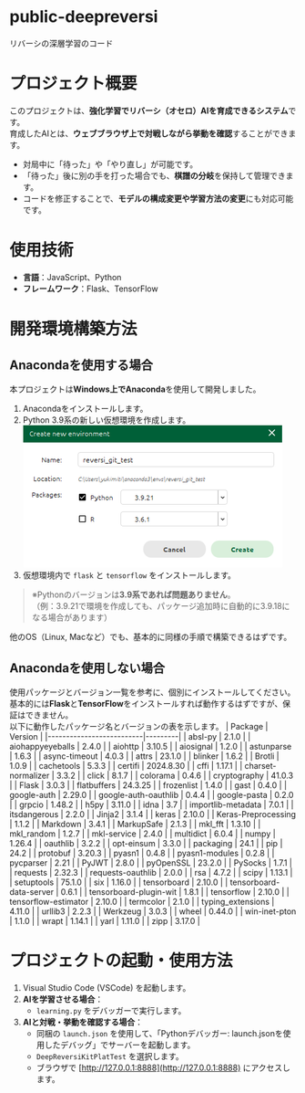 # public-deepreversi
リバーシの深層学習のコード
# プロジェクト概要

このプロジェクトは、**強化学習でリバーシ（オセロ）AIを育成できるシステム**です。  
育成したAIとは、**ウェブブラウザ上で対戦しながら挙動を確認**することができます。

- 対局中に「待った」や「やり直し」が可能です。
- 「待った」後に別の手を打った場合でも、**棋譜の分岐**を保持して管理できます。
- コードを修正することで、**モデルの構成変更や学習方法の変更**にも対応可能です。

# 使用技術

- **言語**：JavaScript、Python
- **フレームワーク**：Flask、TensorFlow

# 開発環境構築方法

## Anacondaを使用する場合

本プロジェクトは**Windows上でAnaconda**を使用して開発しました。

1. Anacondaをインストールします。
2. Python 3.9系の新しい仮想環境を作成します。
![説明用画像](/README_images/005.png)
3. 仮想環境内で `flask` と `tensorflow` をインストールします。

> ※Pythonのバージョンは**3.9系であれば問題ありません**。  
> （例：3.9.21で環境を作成しても、パッケージ追加時に自動的に3.9.18になる場合があります）

他のOS（Linux, Macなど）でも、基本的に同様の手順で構築できるはずです。

## Anacondaを使用しない場合

使用パッケージとバージョン一覧を参考に、個別にインストールしてください。  
基本的には**Flask**と**TensorFlow**をインストールすれば動作するはずですが、保証はできません。  
以下に動作したパッケージ名とバージョンの表を示します。
| Package                 | Version |
|--------------------------|---------|
| absl-py                  | 2.1.0   |
| aiohappyeyeballs         | 2.4.0   |
| aiohttp                  | 3.10.5  |
| aiosignal                | 1.2.0   |
| astunparse               | 1.6.3   |
| async-timeout            | 4.0.3   |
| attrs                    | 23.1.0  |
| blinker                  | 1.6.2   |
| Brotli                   | 1.0.9   |
| cachetools               | 5.3.3   |
| certifi                  | 2024.8.30 |
| cffi                     | 1.17.1  |
| charset-normalizer       | 3.3.2   |
| click                    | 8.1.7   |
| colorama                 | 0.4.6   |
| cryptography             | 41.0.3  |
| Flask                    | 3.0.3   |
| flatbuffers              | 24.3.25 |
| frozenlist               | 1.4.0   |
| gast                     | 0.4.0   |
| google-auth              | 2.29.0  |
| google-auth-oauthlib     | 0.4.4   |
| google-pasta             | 0.2.0   |
| grpcio                   | 1.48.2  |
| h5py                     | 3.11.0  |
| idna                     | 3.7     |
| importlib-metadata       | 7.0.1   |
| itsdangerous             | 2.2.0   |
| Jinja2                   | 3.1.4   |
| keras                    | 2.10.0  |
| Keras-Preprocessing      | 1.1.2   |
| Markdown                 | 3.4.1   |
| MarkupSafe               | 2.1.3   |
| mkl_fft                  | 1.3.10  |
| mkl_random               | 1.2.7   |
| mkl-service              | 2.4.0   |
| multidict                | 6.0.4   |
| numpy                    | 1.26.4  |
| oauthlib                 | 3.2.2   |
| opt-einsum               | 3.3.0   |
| packaging                | 24.1    |
| pip                      | 24.2    |
| protobuf                 | 3.20.3  |
| pyasn1                   | 0.4.8   |
| pyasn1-modules           | 0.2.8   |
| pycparser                | 2.21    |
| PyJWT                    | 2.8.0   |
| pyOpenSSL                | 23.2.0  |
| PySocks                  | 1.7.1   |
| requests                 | 2.32.3  |
| requests-oauthlib        | 2.0.0   |
| rsa                      | 4.7.2   |
| scipy                    | 1.13.1  |
| setuptools               | 75.1.0  |
| six                      | 1.16.0  |
| tensorboard              | 2.10.0  |
| tensorboard-data-server  | 0.6.1   |
| tensorboard-plugin-wit   | 1.8.1   |
| tensorflow               | 2.10.0  |
| tensorflow-estimator     | 2.10.0  |
| termcolor                | 2.1.0   |
| typing_extensions        | 4.11.0  |
| urllib3                  | 2.2.3   |
| Werkzeug                 | 3.0.3   |
| wheel                    | 0.44.0  |
| win-inet-pton            | 1.1.0   |
| wrapt                    | 1.14.1  |
| yarl                     | 1.11.0  |
| zipp                     | 3.17.0  |


# プロジェクトの起動・使用方法

1. Visual Studio Code (VSCode) を起動します。
2. **AIを学習させる場合**：
   - `learning.py` をデバッガーで実行します。
3. **AIと対戦・挙動を確認する場合**：
   - 同梱の `launch.json` を使用して、「Pythonデバッガー: launch.jsonを使用したデバッグ」でサーバーを起動します。
   - `DeepReversiKitPlatTest` を選択します。
   - ブラウザで [http://127.0.0.1:8888](http://127.0.0.1:8888) にアクセスします。
